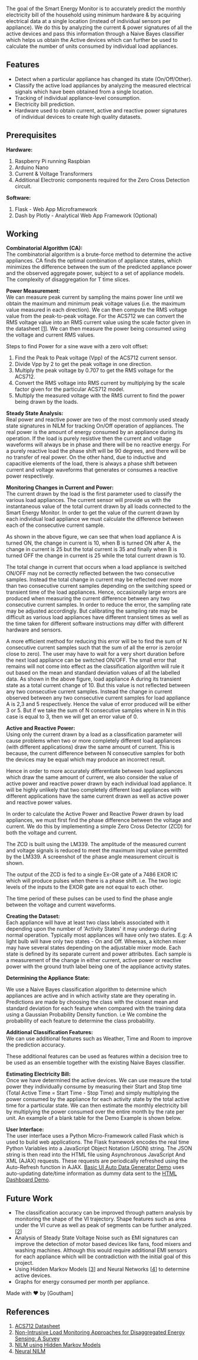 
The goal of the Smart Energy Monitor is to accurately predict the monthly electricity bill of the household using minimum hardware & by acquiring electrical data at a single location (instead of individual sensors per appliance). We do this by analyzing the current & power signatures of all the active devices and pass this information through a Naive Bayes classifier which helps us obtain the Active devices which can further be used to calculate the number of units consumed by individual load appliances.


## Features
 - Detect when a particular appliance has changed its state (On/Off/Other).
 - Classify the active load appliances by analyzing the measured electrical signals which have been obtained from a single location.
 - Tracking of individual appliance-level consumption.
 - Electricity bill prediction.
 - Hardware used to obtain current, active and reactive power signatures of individual devices to create high quality datasets.


## Prerequisites
**Hardware:**
 1. Raspberry Pi running Raspbian
 2. Arduino Nano
 3. Current & Voltage Transformers
 4. Additional Electronic components required for the Zero Cross Detection circuit.

**Software:**
 1. Flask - Web App Microframework
 2. Dash by Plotly - Analytical Web App Framework (Optional)


## Working
**Combinatorial Algorithm (CA):**  
The combinatorial algorithm  is a brute-force method to determine the active appliances. CA finds the optimal combination of appliance states, which
minimizes the difference between the sum of the predicted appliance power and the observed aggregate power, subject to a set of appliance models. The complexity of disaggregation for T time slices.


**Power Measurement:**  
We can measure peak current by sampling the mains power line until we obtain the maximum and minimum peak voltage values (i.e. the maximum value measured in each direction). We can then compute the RMS voltage value from the peak-to-peak voltage. For the ACS712 we can convert the RMS voltage value into an RMS current value using the scale factor given in the datasheet [[1]]. We can then measure the power being consumed using the voltage and current RMS values.


Steps to find Power for a sine wave with a zero volt offset:
1. Find the Peak to Peak voltage (Vpp) of the ACS712 current sensor.
2. Divide Vpp by 2 to get the peak voltage in one direction.
3. Multiply the peak voltage by 0.707 to get the RMS voltage for the ACS712.
4. Convert the RMS voltage into RMS current by multiplying by the scale factor given for the particular ACS712 model.
5. Multiply the measured voltage with the RMS current to find the power being drawn by the loads.



**Steady State Analysis:**  
Real power and reactive power are two of the most commonly used steady state signatures in NILM for tracking On/Off operation of appliances. The real power is the amount of energy consumed by an appliance during its operation. If the load is purely resistive then the current and voltage waveforms will always be in phase and there will be no reactive energy. For a purely reactive load the phase shift will be 90 degrees, and there will be no transfer of real power. On the other hand, due to inductive and capacitive elements of the load, there is always a phase shift between current and voltage waveforms that generates or consumes a reactive power respectively.

**Monitoring Changes in Current and Power:**  
The current drawn by the load is the first parameter used to classify the various load appliances. The current sensor will provide us with the instantaneous value of the total current drawn by all loads connected to the
Smart Energy Monitor. In order to get the value of the current drawn by each individual load appliance we must calculate the difference between each of the consecutive current sample.



As shown in the above figure, we can see that when load appliance A is turned ON, the change in current is 10, when B is turned ON after A, the change in current is 25 but the total current is 35 and finally when B is turned OFF the change in current is 25 while the total current drawn is 10.

The total change in current that occurs when a load appliance is switched ON/OFF may not be correctly reflected between the two consecutive samples. Instead the total change in current may be reflected over more than two consecutive current samples depending on the switching speed or transient time of the load appliances. Hence, occasionally large errors are produced when measuring the current difference between any two consecutive current samples. In order to reduce the error, the sampling rate may be adjusted accordingly. But calibrating the sampling rate may be difficult as various load appliances have different transient times as well as the time taken for different software instructions may differ with different hardware and sensors.



A more efficient method for reducing this error will be to find the sum of N consecutive current samples such that the sum of all the error is zero(or close to zero). The user may have to wait for a very short duration before the next load appliance can be switched ON/OFF. The small error that remains will not come into effect as the classification algorithm will rule it out based on the mean and standard deviation values of all the labelled data. As shown in the above figure, load appliance A during its transient state as a total current change of 10. But this value is not reflected between any two consecutive current samples. Instead the change in current observed between any two consecutive current samples for load appliance A is 2,3 and 5 respectively. Hence the value of error produced will be either 3 or 5. But if we take the sum of N consecutive samples where in N in this case is equal to 3, then we will get an error value of 0.

**Active and Reactive Power:**  
Using only the current drawn by a load as a classification parameter will cause problems when two or more completely different load appliances (with different applications) draw the same amount of current. This is because, the current difference between N consecutive samples for both the devices may be equal which may produce an incorrect result.

Hence in order to more accurately differentiate between load appliances which draw the same amount of current, we also consider the value of active power and reactive power drawn by each individual load appliance. It will be highly unlikely that two completely different load appliances with different applications have the same current drawn as well as active power and reactive power values.



In order to calculate the Active Power and Reactive Power drawn by load appliances, we must first find the phase difference between the voltage and current. We do this by implementing a simple Zero Cross Detector (ZCD) for both the voltage and current.

The ZCD is built using the LM339. The amplitude of the measured current and voltage signals is reduced to meet the maximum input value permitted by the LM339.  A screenshot of the phase angle measurement circuit is shown.





The output of the ZCD is fed to a single Ex-OR gate of a 7486 EXOR IC which will produce pulses when there is a phase shift. i.e. The two logic levels of the inputs to the EXOR gate are not equal to each other.



The time period of these pulses can be used to find the phase angle between the voltage and current waveforms.


**Creating the Dataset:**  
Each appliance will have at least two class labels associated with it depending upon the number of 'Activity States' it may undergo during normal operation. Typically most appliances will have only two states. E.g: A light bulb will have only two states - On and Off. Whereas, a kitchen mixer may have several states depending on the adjustable mixer mode. Each state is defined by its separate current and power attributes. Each sample is a measurement of the change in either current, active power or reactive power with the ground truth label being one of the appliance activity states.

**Determining the Appliance State:**  


We use a Naive Bayes classification algorithm to determine which appliances are active and in which activity state are they operating in. Predictions are made by choosing the class with the closest mean and standard deviation  for each feature when compared with the training data using a Gaussian Probability Density function. i.e We combine the probability of each feature to determine the class probability.




**Additional Classification Features:**  
We can use additional features such as Weather, Time and Room to improve the prediction accuracy.


These additional features can be used as features within a decision tree to be used as an ensemble together with the existing Naive Bayes classifier.

**Estimating Electricity Bill:**  
Once we have determined the active devices. We can use measure the total power they individually consume by measuring their Start and Stop time (Total Active Time = Start Time - Stop Time) and simply multiplying the power consumed by the appliance for each activity state by the total active time for a particular state. We can then estimate the monthly electricity bill by multiplying the power consumed over the entire month by the rate per unit. An example of a blank table for the Demo Example is shown below.




**User Interface:**  
The user interface uses a Python Micro-Framework called Flask which is used to build web applications. The Flask framework encodes the real time Python Variables into a JavaScript Object Notation (JSON) string. The JSON string is then read into the HTML file using Asynchronous JavaScript And XML (AJAX) requests. These requests are periodically refreshed using the Auto-Refresh function in AJAX. [Basic UI Auto Data Generator Demo](https://github.com/jonathanrjpereira/Smart-Energy-Monitor/blob/master/Software%20Test/test.py "Basic UI Demo") uses auto-updating date/time information as dummy data sent to the [HTML Dashboard Demo](https://github.com/jonathanrjpereira/Smart-Energy-Monitor/blob/master/Software%20Test/index.html "HTML Dashboard Demo").


## Future Work
- The classification accuracy can be improved through pattern analysis by
monitoring the shape of the VI trajectory. Shape features such as area under the VI curve as well as peak of segments can be further analyzed. [[2]]
- Analysis of Steady State Voltage Noise such as EMI signatures can improve the detection of motor based devices like fans, food mixers and washing machines. Although this would require additional EMI sensors for each appliance which will be contradiction with the initial goal of this project.
- Using Hidden Markov Models [[3]] and Neural Networks [[4]] to determine active devices.
- Graphs for energy consumed per month per appliance.



Made with ❤️ by [Goutham]

## References
1. [ACS712 Datasheet](https://www.sparkfun.com/datasheets/BreakoutBoards/0712.pdf)
2. [Non-Intrusive Load Monitoring Approaches for Disaggregated Energy Sensing: A Survey](https://www.ncbi.nlm.nih.gov/pmc/articles/PMC3571813/)
3. [NILM using Hidden Markov Models](https://www.youtube.com/watch?v=9a8dR9NEe6w)
4. [Neural NILM](https://www.youtube.com/watch?v=PC60fysLScg)


[1]: https://www.sparkfun.com/datasheets/BreakoutBoards/0712.pdf "ACS712 Datasheet"
[2]: https://www.ncbi.nlm.nih.gov/pmc/articles/PMC3571813/ "Non-Intrusive Load Monitoring Approaches for Disaggregated Energy Sensing"
[3]: https://www.youtube.com/watch?v=9a8dR9NEe6w "NILM using HMMs"
[4]: https://www.youtube.com/watch?v=PC60fysLScg "Neural NILM"
